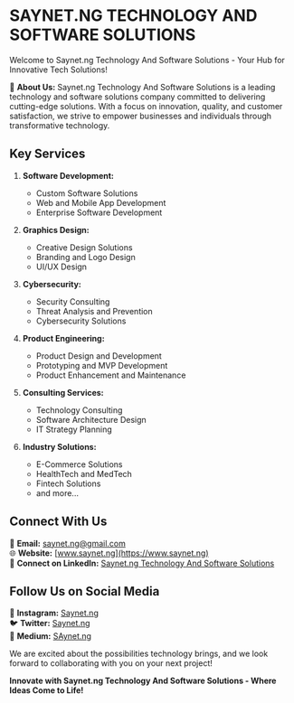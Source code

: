 # SAYNET.NG TECHNOLOGY AND SOFTWARE SOLUTIONS

Welcome to Saynet.ng Technology And Software Solutions - Your Hub for Innovative Tech Solutions!

🚀 **About Us:**
Saynet.ng Technology And Software Solutions is a leading technology and software solutions company committed to delivering cutting-edge solutions. With a focus on innovation, quality, and customer satisfaction, we strive to empower businesses and individuals through transformative technology.

## Key Services

1. **Software Development:**
   - Custom Software Solutions
   - Web and Mobile App Development
   - Enterprise Software Development

2. **Graphics Design:**
   - Creative Design Solutions
   - Branding and Logo Design
   - UI/UX Design

3. **Cybersecurity:**
   - Security Consulting
   - Threat Analysis and Prevention
   - Cybersecurity Solutions

4. **Product Engineering:**
   - Product Design and Development
   - Prototyping and MVP Development
   - Product Enhancement and Maintenance

5. **Consulting Services:**
   - Technology Consulting
   - Software Architecture Design
   - IT Strategy Planning

6. **Industry Solutions:**
   - E-Commerce Solutions
   - HealthTech and MedTech
   - Fintech Solutions
   - and more...

## Connect With Us

📧 **Email:** saynet.ng@gmail.com  
🌐 **Website:** [www.saynet.ng](https://www.saynet.ng)  
📱 **Connect on LinkedIn:** [Saynet.ng Technology And Software Solutions](https://www.linkedin.com/company/saynet-ng-technology-and-softwares-solutions)

## Follow Us on Social Media

📸 **Instagram:** [Saynet.ng](https://instagram.com/saynet.ng?igshid=OGQ5ZDc2ODK2ZA==)  
🐦 **Twitter:** [Saynet.ng](https://x.com/SaynetNg?s=09)  
📝 **Medium:** [SAynet.ng](https://saynetng.medium.com)

We are excited about the possibilities technology brings, and we look forward to collaborating with you on your next project!

**Innovate with Saynet.ng Technology And Software Solutions - Where Ideas Come to Life!**

